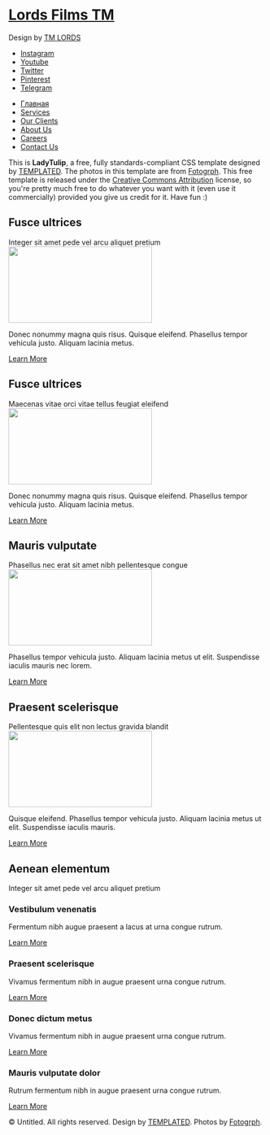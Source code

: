 <!DOCTYPE html PUBLIC "-//W3C//DTD XHTML 1.0 Strict//EN" "http://www.w3.org/TR/xhtml1/DTD/xhtml1-strict.dtd">
<html xmlns="http://www.w3.org/1999/xhtml" lang="eng","rus">
<head>
<meta http-equiv="Content-Type" content="text/html; charset=utf-8" />
<title></title>
<meta name="keywords" content="" />
<meta name="description" content="" />
<link rel="manifest" href="{% static "manifest/manifest.json" %}"/>
<link href="http://fonts.googleapis.com/css?family=Source+Sans+Pro:200,300,400,600,700,900" rel="stylesheet" />
<link href="default.css" rel="stylesheet" type="text/css" media="all" />
<link href="fonts.css" rel="stylesheet" type="text/css" media="all" />
<!--[if IE 6]>
<link href="default_ie6.css" rel="stylesheet" type="text/css" />
<![endif]-->
</head>
<body>
<div id="root"></div>
   <script src="/static/build/app.js"></script>

   <script>
       if ('serviceWorker' in navigator) {
           window.addEventListener('load', function() {
               navigator.serviceWorker.register('/service-worker.js').then(function(registration) {
                   // Registration was successful
               console.log('ServiceWorker registration successful with scope: ', registration.scope);
             }, function(err) {
               // registration failed :(
               console.log('ServiceWorker registration failed: ', err);
             }).catch(function(err) {
               console.log(err)
             });
           });
         } else {
           console.log('service worker is not supported');
         }
   </script>
<div id="wrapper">
	<div id="header-wrapper">
		<div id="header" class="container">
			<div id="logo">
				<h1><a href="#">Lords Films TM</a></h1>
				<p>Design by <a href="" rel="nofollow">TM LORDS</a></p>
			</div>
			<div id="social">
				<ul class="contact">
					<li><a href="#" class="icon icon-instagram"><span>Instagram</span></a></li>
					<li><a href="#" class="icon icon-youtube"><span>Youtube</span></a></li>
					<li><a href="#" class="icon icon-twitter"><span>Twitter</span></a></li>
					<li><a href="#" class="icon icon-pinterest"><span>Pinterest</span></a></li>
					<li><a href="#" class="icon icon-telegram"><span>Telegram</span></a></li>
				</ul>
			</div>
		</div>
		<div id="menu" class="container">
			<ul>
				<li class="current_page_item"><a href="#" accesskey="1" title="">Главная</a></li>
				<li><a href="#" accesskey="1" title="">Services</a></li>
				<li><a href="#" accesskey="2" title="">Our Clients</a></li>
				<li><a href="#" accesskey="3" title="">About Us</a></li>
				<li><a href="#" accesskey="4" title="">Careers</a></li>
				<li><a href="#" accesskey="5" title="">Contact Us</a></li>
			</ul>
		</div>
	</div>
	<div id="welcome-wrapper">
		<div id="welcome">
			<p>This is <strong>LadyTulip</strong>, a free, fully standards-compliant CSS template designed by <a href="http://templated.co" rel="nofollow">TEMPLATED</a>. The photos in this template are from <a href="http://fotogrph.com/"> Fotogrph</a>. This free template is released under the <a href="http://templated.co/license">Creative Commons Attribution</a> license, so you're pretty much free to do whatever you want with it (even use it commercially) provided you give us credit for it. Have fun :) </p>
		</div>
	</div>
	<div id="page" class="container">
		<div class="column1">
			<div class="title">
				<h2>Fusce ultrices</h2>
				<span class="byline">Integer sit amet pede vel arcu aliquet pretium</span>
			</div>
			<img src="images/pic01.jpg" width="282" height="150" alt="" />
			<p>Donec nonummy magna quis risus. Quisque eleifend. Phasellus tempor vehicula justo. Aliquam lacinia metus.</p>
			<a href="#" class="button">Learn More</a>
		</div>
		<div class="column2">
			<div class="title">
				<h2>Fusce ultrices</h2>
				<span class="byline">Maecenas vitae orci vitae tellus feugiat eleifend</span>
			</div>
			<img src="images/pic02.jpg" width="282" height="150" alt="" />
			<p>Donec nonummy magna quis risus. Quisque eleifend. Phasellus tempor vehicula justo. Aliquam lacinia metus.</p>
			<a href="#" class="button">Learn More</a>
		</div>
		<div class="column3">
			<div class="title">
				<h2>Mauris vulputate</h2>
				<span class="byline">Phasellus nec erat sit amet nibh pellentesque congue</span>
			</div>
			<img src="images/pic03.jpg" width="282" height="150" alt="" />
			<p>Phasellus tempor vehicula justo. Aliquam lacinia metus ut elit. Suspendisse iaculis mauris nec lorem.</p>
			<a href="#" class="button">Learn More</a>
		</div>
		<div class="column4">
			<div class="title">
				<h2>Praesent scelerisque</h2>
				<span class="byline">Pellentesque quis elit non lectus gravida blandit</span>
			</div>
			<img src="images/pic04.jpg" width="282" height="150" alt="" />
			<p>Quisque eleifend. Phasellus tempor vehicula justo. Aliquam lacinia metus ut elit. Suspendisse iaculis mauris.</p>
			<a href="#" class="button">Learn More</a>
		</div>
	</div>
	<div id="portfolio-wrapper">
		<div id="portfolio" class="container">
			<div class="title">
				<h2>Aenean elementum</h2>
				<span class="byline">Integer sit amet pede vel arcu aliquet pretium</span> </div>
			<div class="column1">
				<div class="box">
					<h3>Vestibulum venenatis</h3>
					<p>Fermentum nibh augue praesent a lacus at urna congue rutrum.</p>
					<a href="#" class="button">Learn More</a> </div>
			</div>
			<div class="column2">
				<div class="box">
					<h3>Praesent scelerisque</h3>
					<p>Vivamus fermentum nibh in augue praesent urna congue rutrum.</p>
					<a href="#" class="button">Learn More</a> </div>
			</div>
			<div class="column3">
				<div class="box">
					<h3>Donec dictum metus</h3>
					<p>Vivamus fermentum nibh in augue praesent urna congue rutrum.</p>
					<a href="#" class="button">Learn More</a> </div>
			</div>
			<div class="column4">
				<div class="box">
					<h3>Mauris vulputate dolor</h3>
					<p>Rutrum fermentum nibh in augue praesent urna congue rutrum.</p>
					<a href="#" class="button">Learn More</a> </div>
			</div>
		</div>
	</div>
</div>
<div id="footer">
	<p>&copy; Untitled. All rights reserved. Design by <a href="http://templated.co" rel="nofollow">TEMPLATED</a>. Photos by <a href="http://fotogrph.com/">Fotogrph</a>.</p>
</div>
</body>
</html>

